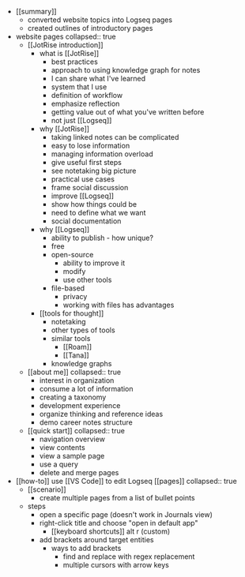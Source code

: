 - [[summary]]
	- converted website topics into Logseq pages
	- created outlines of introductory pages
- website pages
  collapsed:: true
	- [[JotRise introduction]]
		- what is [[JotRise]]
			- best practices
			- approach to using knowledge graph for notes
			- I can share what I've learned
			- system that I use
			- definition of workflow
			- emphasize reflection
			- getting value out of what you've written before
			- not just [[Logseq]]
		- why [[JotRise]]
			- taking linked notes can be complicated
			- easy to lose information
			- managing information overload
			- give useful first steps
			- see notetaking big picture
			- practical use cases
			- frame social discussion
			- improve [[Logseq]]
			- show how things could be
			- need to define what we want
			- social documentation
		- why [[Logseq]]
			- ability to publish - how unique?
			- free
			- open-source
				- ability to improve it
				- modify
				- use other tools
			- file-based
				- privacy
				- working with files has advantages
		- [[tools for thought]]
			- notetaking
			- other types of tools
			- similar tools
				- [[Roam]]
				- [[Tana]]
			- knowledge graphs
	- [[about me]]
	  collapsed:: true
		- interest in organization
		- consume a lot of information
		- creating a taxonomy
		- development experience
		- organize thinking and reference ideas
		- demo career notes structure
	- [[quick start]]
	  collapsed:: true
		- navigation overview
		- view contents
		- view a sample page
		- use a query
		- delete and merge pages
- [[how-to]] use [[VS Code]] to edit Logseq [[pages]]
  collapsed:: true
	- [[scenario]]
		- create multiple pages from a list of bullet points
	- steps
		- open a specific page (doesn't work in Journals view)
		- right-click title and choose "open in default app"
			- [[keyboard shortcuts]] alt r (custom)
		- add brackets around target entities
			- ways to add brackets
				- find and replace with regex replacement
				- multiple cursors with arrow keys